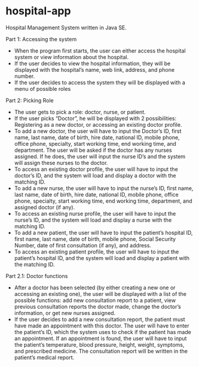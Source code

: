 # hospital-app
Hospital Management System written in Java SE.

Part 1: Accessing the system

- When the program first starts, the user can either access the hospital system or view information about the hospital.
- If the user decides to view the hospital information, they will be displayed with the hospital’s name, web link, address, and phone number. 
- If the user decides to access the system they will be displayed with a menu of possible roles

Part 2: Picking Role


- The user gets to pick a role: doctor, nurse, or patient.
- If the user picks “Doctor”, he will be displayed with 2 possibilities: Registering as a new doctor, or accessing an existing doctor profile. 
- To add a new doctor, the user will have to input the Doctor’s ID, first name, last name, date of birth, hire date, national ID, mobile phone, office phone, specialty, start working time, end working time, and department. The user will be asked if the doctor has any nurses assigned. If he does, the user will input the nurse ID’s and the system will assign these nurses to the doctor. 
- To access an existing doctor profile, the user will have to input the doctor’s ID, and the system will load and display a doctor with the matching ID.
- To add a new nurse, the user will have to input the nurse’s ID, first name, last name, date of birth, hire date, national ID, mobile phone, office phone, specialty, start working time, end working time, department, and assigned doctor (if any).
- To access an existing nurse profile, the user will have to input the nurse’s ID, and the system will load and display a nurse with the matching ID.
- To add a new patient, the user will have to input the patient’s hospital ID, first name, last name, date of birth, mobile phone, Social Security Number, date of first consultation (if any), and address.
- To access an existing patient profile, the user will have to input the patient’s hospital ID, and the system will load and display a patient with the matching ID.

Part 2.1: Doctor functions

- After a doctor has been selected (by either creating a new one or accessing an existing one), the user will be displayed with a list of the possible functions: add new consultation report to a patient, view previous consultation reports the doctor made, change the doctor’s information, or get new nurses assigned. 
- If the user decides to add a new consultation report, the patient must have made an appointment with this doctor. The user will have to enter the patient’s ID, which the system uses to check if the patient has made an appointment. If an appointment is found, the user will have to input the patient’s temperature, blood pressure, height, weight, symptoms, and prescribed medicine. The consultation report will be written in the patient’s medical report. 
